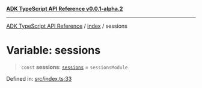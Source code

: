 [**ADK TypeScript API Reference v0.0.1-alpha.2**](../../README.md)

***

[ADK TypeScript API Reference](../../modules.md) / [index](../README.md) / sessions

# Variable: sessions

> `const` **sessions**: [`sessions`](../../sessions/README.md) = `sessionsModule`

Defined in: [src/index.ts:33](https://github.com/njraladdin/adk-typescript/blob/main/src/index.ts#L33)
